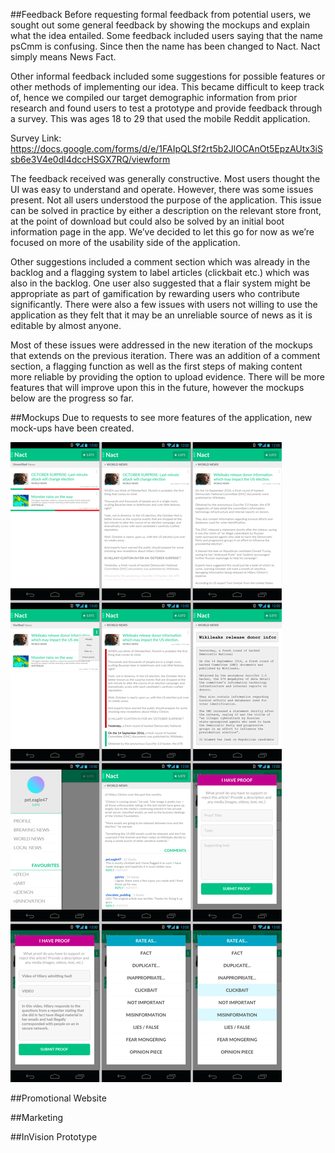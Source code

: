 ##Feedback
Before requesting formal feedback from potential users, we sought out some general feedback by showing the mockups and explain what the idea entailed. Some feedback included users saying that the name psCmm is confusing. Since then the name has been changed to Nact. Nact simply means News Fact.

Other informal feedback included some suggestions for possible features or other methods of implementing our idea. This became difficult to keep track of, hence we compiled our target demographic information from prior research and found users to test a prototype and provide feedback through a survey. This was ages 18 to 29 that used the mobile Reddit application. 

Survey Link: https://docs.google.com/forms/d/e/1FAIpQLSf2rt5b2JlOCAnOt5EpzAUtx3iSsb6e3V4e0dl4dccHSGX7RQ/viewform

The feedback received was generally constructive. Most users thought the UI was easy to understand and operate. However, there was some issues present. Not all users understood the purpose of the application. This issue can be solved in practice by either a description on the relevant store front, at the point of download but could also be solved by an initial boot information page in the app. We’ve decided to let this go for now as we’re focused on more of the usability side of the application.

Other suggestions included a comment section which was already in the backlog and a flagging system to label articles (clickbait etc.) which was also in the backlog. One user also suggested that a flair system might be appropriate as part of gamification by rewarding users who contribute significantly. There were also a few issues with users not willing to use the application as they felt that it may be an unreliable source of news as it is editable by almost anyone.  

Most of these issues were addressed in the new iteration of the mockups that extends on the previous iteration. There was an addition of a comment section, a flagging function as well as the first steps of making content more reliable by providing the option to upload evidence. There will be more features that will improve upon this in the future, however the mockups below are the progress so far.


##Mockups
Due to requests to see more features of the application, new mock-ups have been created.

![Image of Mockup](https://raw.githubusercontent.com/deco3500/generic/master/mockups/mockups.png)

##Promotional Website

##Marketing

##InVision Prototype
